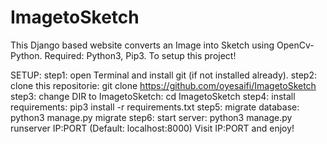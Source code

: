 # ImagetoSketch
This Django based website converts an Image into Sketch using OpenCv-Python.
Required: Python3, Pip3. To setup this project!

SETUP:
  step1: open Terminal and install git (if not installed already).
  step2: clone this repositorie: git clone https://github.com/oyesaifi/ImagetoSketch
  step3: change DIR to ImagetoSketch: cd ImagetoSketch
  step4: install requirements: pip3 install -r requirements.txt
  step5: migrate database: python3 manage.py migrate
  step6: start server: python3 manage.py runserver IP:PORT (Default: localhost:8000)
Visit IP:PORT and enjoy!
